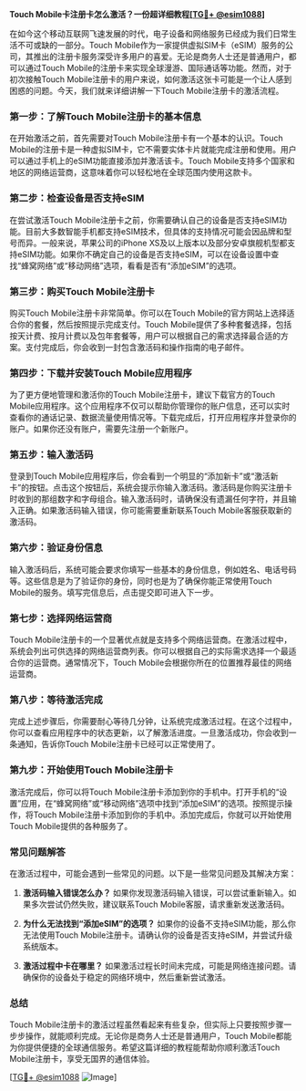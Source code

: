 **Touch Mobile卡注册卡怎么激活？一份超详细教程[[TG💪+ @esim1088](https://t.me/s/esim1088)]**

在如今这个移动互联网飞速发展的时代，电子设备和网络服务已经成为我们日常生活不可或缺的一部分。Touch Mobile作为一家提供虚拟SIM卡（eSIM）服务的公司，其推出的注册卡服务深受许多用户的喜爱。无论是商务人士还是普通用户，都可以通过Touch Mobile的注册卡来实现全球漫游、国际通话等功能。然而，对于初次接触Touch Mobile注册卡的用户来说，如何激活这张卡可能是一个让人感到困惑的问题。今天，我们就来详细讲解一下Touch Mobile注册卡的激活流程。

### **第一步：了解Touch Mobile注册卡的基本信息**

在开始激活之前，首先需要对Touch Mobile注册卡有一个基本的认识。Touch Mobile的注册卡是一种虚拟SIM卡，它不需要实体卡片就能完成注册和使用。用户可以通过手机上的eSIM功能直接添加并激活该卡。Touch Mobile支持多个国家和地区的网络运营商，这意味着你可以轻松地在全球范围内使用这款卡。

### **第二步：检查设备是否支持eSIM**

在尝试激活Touch Mobile注册卡之前，你需要确认自己的设备是否支持eSIM功能。目前大多数智能手机都支持eSIM技术，但具体的支持情况可能会因品牌和型号而异。一般来说，苹果公司的iPhone XS及以上版本以及部分安卓旗舰机型都支持eSIM功能。如果你不确定自己的设备是否支持eSIM，可以在设备设置中查找“蜂窝网络”或“移动网络”选项，看看是否有“添加eSIM”的选项。

### **第三步：购买Touch Mobile注册卡**

购买Touch Mobile注册卡非常简单。你可以在Touch Mobile的官方网站上选择适合你的套餐，然后按照提示完成支付。Touch Mobile提供了多种套餐选择，包括按天计费、按月计费以及包年套餐等，用户可以根据自己的需求选择最合适的方案。支付完成后，你会收到一封包含激活码和操作指南的电子邮件。

### **第四步：下载并安装Touch Mobile应用程序**

为了更方便地管理和激活你的Touch Mobile注册卡，建议下载官方的Touch Mobile应用程序。这个应用程序不仅可以帮助你管理你的账户信息，还可以实时查看你的通话记录、数据流量使用情况等。下载完成后，打开应用程序并登录你的账户。如果你还没有账户，需要先注册一个新账户。

### **第五步：输入激活码**

登录到Touch Mobile应用程序后，你会看到一个明显的“添加新卡”或“激活新卡”的按钮。点击这个按钮后，系统会提示你输入激活码。激活码是你购买注册卡时收到的那组数字和字母组合。输入激活码时，请确保没有遗漏任何字符，并且输入正确。如果激活码输入错误，你可能需要重新联系Touch Mobile客服获取新的激活码。

### **第六步：验证身份信息**

输入激活码后，系统可能会要求你填写一些基本的身份信息，例如姓名、电话号码等。这些信息是为了验证你的身份，同时也是为了确保你能正常使用Touch Mobile的服务。填写完信息后，点击提交即可进入下一步。

### **第七步：选择网络运营商**

Touch Mobile注册卡的一个显著优点就是支持多个网络运营商。在激活过程中，系统会列出可供选择的网络运营商列表。你可以根据自己的实际需求选择一个最适合你的运营商。通常情况下，Touch Mobile会根据你所在的位置推荐最佳的网络运营商。

### **第八步：等待激活完成**

完成上述步骤后，你需要耐心等待几分钟，让系统完成激活过程。在这个过程中，你可以查看应用程序中的状态更新，以了解激活进度。一旦激活成功，你会收到一条通知，告诉你Touch Mobile注册卡已经可以正常使用了。

### **第九步：开始使用Touch Mobile注册卡**

激活完成后，你可以将Touch Mobile注册卡添加到你的手机中。打开手机的“设置”应用，在“蜂窝网络”或“移动网络”选项中找到“添加eSIM”的选项。按照提示操作，将Touch Mobile注册卡添加到你的手机中。添加完成后，你就可以开始使用Touch Mobile提供的各种服务了。

### **常见问题解答**

在激活过程中，可能会遇到一些常见的问题。以下是一些常见问题及其解决方案：

1. **激活码输入错误怎么办？**
   如果你发现激活码输入错误，可以尝试重新输入。如果多次尝试仍然失败，建议联系Touch Mobile客服，请求重新发送激活码。

2. **为什么无法找到“添加eSIM”的选项？**
   如果你的设备不支持eSIM功能，那么你无法使用Touch Mobile注册卡。请确认你的设备是否支持eSIM，并尝试升级系统版本。

3. **激活过程中卡在哪里？**
   如果激活过程长时间未完成，可能是网络连接问题。请确保你的设备处于稳定的网络环境中，然后重新尝试激活。

### **总结**

Touch Mobile注册卡的激活过程虽然看起来有些复杂，但实际上只要按照步骤一步步操作，就能顺利完成。无论你是商务人士还是普通用户，Touch Mobile都能为你提供便捷的全球通信服务。希望这篇详细的教程能帮助你顺利激活Touch Mobile注册卡，享受无国界的通信体验。

[[TG💪+ @esim1088](https://t.me/s/esim1088) ![Image](https://i.postimg.cc/4NQfJmqS/Snipaste-2025-05-13-00-14-12.png)]